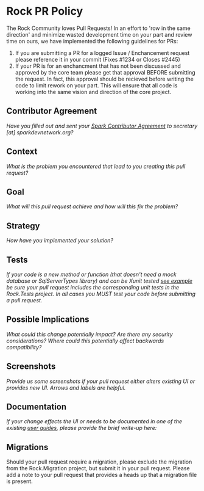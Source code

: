 # Rock PR Policy
The Rock Community loves Pull Requests! In an effort to 'row in the same direction' and minimize wasted development time
on your part and review time on ours, we have implemented the following guidelines for PRs:
1. If you are submitting a PR for a logged Issue / Enchancement request please reference it in your commit (Fixes #1234 or Closes #2445)
2. If your PR is for an enchancment that has not been discussed and approved by the core team please get that approval BEFORE submitting
the request. In fact, this approval should be recieved before writing the code to limit rework on your part. This will ensure that all code is working into the same vision and direction of the core project.


## Contributor Agreement
_Have you filled out and sent your [Spark Contributor Agreement](http://www.rockrms.com/Content/RockExternal/Misc/Contributor%20Agreement.pdf) to secretary [at] sparkdevnetwork.org?_

## Context
_What is the problem you encountered that lead to you creating this pull request?_

## Goal
_What will this pull request achieve and how will this fix the problem?_

## Strategy
_How have you implemented your solution?_

## Tests
_If your code is a new method or function (that doesn't need a mock database or SqlServerTypes library) and can be Xunit tested [see example](https://github.com/SparkDevNetwork/Rock/blob/develop/Rock.Tests/Rock/Lava/RockFiltersTests.cs) be sure your pull request includes the corresponding unit tests in the Rock.Tests project. In all cases *you* MUST test your code before submitting a pull request._

## Possible Implications
_What could this change potentially impact? Are there any security considerations? Where could this potentially affect backwards compatibility?_

## Screenshots
_Provide us some screenshots if your pull request either alters existing UI or provides new UI. Arrows and labels are helpful._

## Documentation
_If your change effects the UI or needs to be documented in one of the existing [user guides](http://www.rockrms.com/Learn/Documentation), please provide the brief write-up here:_

## Migrations
Should your pull request require a migration, please exclude the migration from the Rock.Migration project, but submit it in your pull request. Please add a note to your pull request that provides a heads up that a migration file is present.

